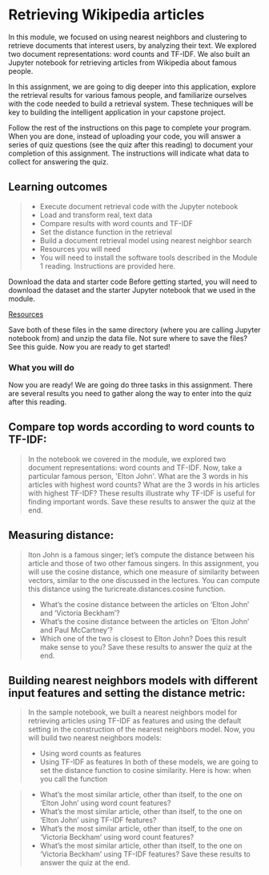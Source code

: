 # Retrieving Wikipedia articles
In this module, we focused on using nearest neighbors and clustering to retrieve documents that interest users, by analyzing their text. We explored two document representations: word counts and TF-IDF. We also built an Jupyter notebook for retrieving articles from Wikipedia about famous people.

In this assignment, we are going to dig deeper into this application, explore the retrieval results for various famous people, and familiarize ourselves with the code needed to build a retrieval system. These techniques will be key to building the intelligent application in your capstone project.

Follow the rest of the instructions on this page to complete your program. When you are done, instead of uploading your code, you will answer a series of quiz questions (see the quiz after this reading) to document your completion of this assignment. The instructions will indicate what data to collect for answering the quiz.

## Learning outcomes
> - Execute document retrieval code with the Jupyter notebook
> - Load and transform real, text data
> - Compare results with word counts and TF-IDF
> - Set the distance function in the retrieval
> - Build a document retrieval model using nearest neighbor search
> - Resources you will need
> - You will need to install the software tools described in the Module 1 reading. Instructions are provided here.

Download the data and starter code
Before getting started, you will need to download the dataset and the starter Jupyter notebook that we used in the module.

[Resources](https://github.com/Zuyuf/Machine_Learning_Specialization/blob/main/1-Machine_Learning_Foundation/4%20-%20WEEK%204%20-%20Clustering%20and%20Similarity%20Retrieving%20Documents/00%20-%20Resouces.md)

Save both of these files in the same directory (where you are calling Jupyter notebook from) and unzip the data file. Not sure where to save the files? See this guide.
Now you are ready to get started!


### What you will do
Now you are ready! We are going do three tasks in this assignment. There are several results you need to gather along the way to enter into the quiz after this reading.

## Compare top words according to word counts to TF-IDF:
> In the notebook we covered in the module, we explored two document representations: word counts and TF-IDF. 
> Now, take a particular famous person, 'Elton John'. What are the 3 words in his articles with highest word counts?
> What are the 3 words in his articles with highest TF-IDF?
> These results illustrate why TF-IDF is useful for finding important words. Save these results to answer the quiz at the end.


## Measuring distance: 
> lton John is a famous singer; let’s compute the distance between his article and those of two other famous singers. 
> In this assignment, you will use the cosine distance, which one measure of similarity between vectors, similar to the one discussed in the lectures. 
> You can compute this distance using the turicreate.distances.cosine function. 
> - What’s the cosine distance between the articles on ‘Elton John’ and ‘Victoria Beckham’? 
> - What’s the cosine distance between the articles on ‘Elton John’ and Paul McCartney’? 
> - Which one of the two is closest to Elton John? Does this result make sense to you? Save these results to answer the quiz at the end.



## Building nearest neighbors models with different input features and setting the distance metric:
> In the sample notebook, we built a nearest neighbors model for retrieving articles using TF-IDF as features and using the default setting in the construction of the nearest neighbors model. Now, you will build two nearest neighbors models:
> - Using word counts as features
> - Using TF-IDF as features
In both of these models, we are going to set the distance function to cosine similarity. Here is how: when you call the function


> - What’s the most similar article, other than itself, to the one on ‘Elton John’ using word count features?
> - What’s the most similar article, other than itself, to the one on ‘Elton John’ using TF-IDF features?
> - What’s the most similar article, other than itself, to the one on ‘Victoria Beckham’ using word count features?
> - What’s the most similar article, other than itself, to the one on ‘Victoria Beckham’ using TF-IDF features?
> Save these results to answer the quiz at the end.

